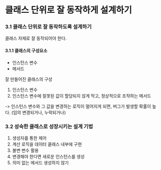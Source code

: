 # 클래스 단위로 잘 동작하게 설계하기

### 3.1 클래스 단위로 잘 동작하도록 설계하기

클래스 자체로 잘 동작되어야 한다.

#### 3.1.1 클래스의 구성요소

- 인스턴스 변수
- 메서드

잘 만들어진 클래스의 구성

1. 인스턴스 변수
2. 인스턴스 변수에 잘못된 값이 할당되지 않게 막고, 정상적으로 조작하는 메서드

-> 인스턴스 변수와 그 값을 변경하는 로직이 멀어지게 되면, 버그가 발생할 확률이 높다. (임의 변경되거나, 누락되거나)

### 3.2 성숙한 클래스로 성장시키는 설계 기법

1. 생성자를 통한 제어
2. 계산 로직을 데이터 클래스 내부에 구현
3. 불변 변수 활용
4. 변경해야 한다면 새로운 인스턴스를 생성
5. 의미 없는 메서드 생성하지 않기

